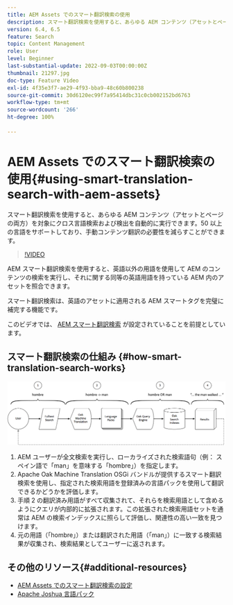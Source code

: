 ```yaml
---
title: AEM Assets でのスマート翻訳検索の使用
description: スマート翻訳検索を使用すると、あらゆる AEM コンテンツ（アセットとページの両方）を対象にクロス言語検索および検出を自動的に実行できます。50 以上の言語をサポートしており、手動コンテンツ翻訳の必要性を減らすことができます。
version: 6.4, 6.5
feature: Search
topic: Content Management
role: User
level: Beginner
last-substantial-update: 2022-09-03T00:00:00Z
thumbnail: 21297.jpg
doc-type: Feature Video
exl-id: 4f35e3f7-ae29-4f93-bba9-48c60b800238
source-git-commit: 30d6120ec99f7a95414dbc31c0cb002152bd6763
workflow-type: tm+mt
source-wordcount: '266'
ht-degree: 100%

---
```


# AEM Assets でのスマート翻訳検索の使用{#using-smart-translation-search-with-aem-assets}

スマート翻訳検索を使用すると、あらゆる AEM コンテンツ（アセットとページの両方）を対象にクロス言語検索および検出を自動的に実行できます。50 以上の言語をサポートしており、手動コンテンツ翻訳の必要性を減らすことができます。

>[!VIDEO](https://video.tv.adobe.com/v/21297?quality=12&learn=on)

AEM スマート翻訳検索を使用すると、英語以外の用語を使用して AEM のコンテンツの検索を実行し、それに関する同等の英語用語を持っている AEM 内のアセットを照合できます。

スマート翻訳検索は、英語のアセットに適用される AEM スマートタグを完璧に補完する機能です。

このビデオでは、 [AEM スマート翻訳検索](smart-translation-search-technical-video-setup.md) が設定されていることを前提としています。

## スマート翻訳検索の仕組み {#how-smart-translation-search-works}

![スマート翻訳検索のフロー図](assets/smart-translation-search-flow.png)

1. AEM ユーザーが全文検索を実行し、ローカライズされた検索語句（例： スペイン語で「man」を意味する「hombre」）を指定します。
2. Apache Oak Machine Translation OSGi バンドルが提供するスマート翻訳検索を使用し、指定された検索用語を登録済みの言語パックを使用して翻訳できるかどうかを評価します。
3. 手順 2 の翻訳済み用語がすべて収集されて、それらを検索用語として含めるようにクエリが内部的に拡張されます。この拡張された検索用語セットを通常は AEM の検索インデックスに照らして評価し、関連性の高い一致を見つけます。
4. 元の用語（「hombre」）または翻訳された用語（「man」）に一致する検索結果が収集され、検索結果としてユーザーに返されます。

## その他のリソース{#additional-resources}

* [AEM Assets でのスマート翻訳検索の設定](smart-translation-search-technical-video-setup.md)
* [Apache Joshua 言語パック](https://cwiki.apache.org/confluence/display/JOSHUA/Language+Packs)
